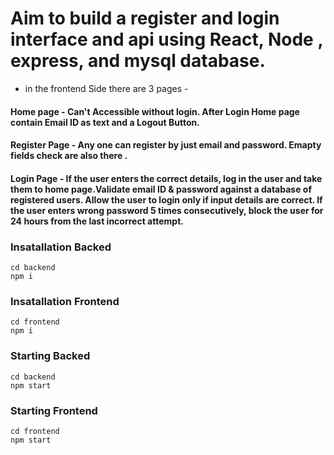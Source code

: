 # Aim to build a register and login interface and api using React, Node , express, and mysql database.

* in the frontend Side there are 3 pages - 
#### Home page - Can't Accessible without login. After Login Home page contain Email ID as text and a Logout Button.
#### Register Page - Any one can register by just email and password. Emapty fields check are also there . 
#### Login Page - If the user enters the correct details, log in the user and take them to home page.Validate email ID & password against a database of registered users. Allow the user to login only if input details are correct. If the user enters wrong password 5 times consecutively, block the user for 24 hours from the last incorrect attempt.

### Insatallation Backed
```
cd backend
npm i

```

### Insatallation Frontend
```
cd frontend
npm i

```

### Starting Backed
```
cd backend
npm start

```

### Starting Frontend
```
cd frontend
npm start

```
